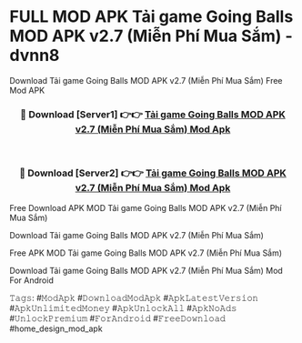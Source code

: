 # FULL MOD APK Tải game Going Balls MOD APK v2.7 (Miễn Phí Mua Sắm) - dvnn8
Download Tải game Going Balls MOD APK v2.7 (Miễn Phí Mua Sắm) Free Mod APK

<div align="center">
<h3>🔴 Download [Server1] 👉👉 <a href="https://apk-comot.site?title=Tải_game_Going_Balls_MOD_APK_v2.7_(Miễn_Phí_Mua_Sắm)">Tải game Going Balls MOD APK v2.7 (Miễn Phí Mua Sắm) Mod Apk</a></h3><br>

<h3>🔴 Download [Server2] 👉👉 <a href="https://apk-comot.site?title=Tải_game_Going_Balls_MOD_APK_v2.7_(Miễn_Phí_Mua_Sắm)">Tải game Going Balls MOD APK v2.7 (Miễn Phí Mua Sắm) Mod Apk</a></h3>
</div>


Free Download APK MOD Tải game Going Balls MOD APK v2.7 (Miễn Phí Mua Sắm)

Download Tải game Going Balls MOD APK v2.7 (Miễn Phí Mua Sắm) 

Free APK MOD Tải game Going Balls MOD APK v2.7 (Miễn Phí Mua Sắm) 

Download Tải game Going Balls MOD APK v2.7 (Miễn Phí Mua Sắm) Mod For Android

𝚃𝚊𝚐𝚜: #𝙼𝚘𝚍𝙰𝚙𝚔 #𝙳𝚘𝚠𝚗𝚕𝚘𝚊𝚍𝙼𝚘𝚍𝙰𝚙𝚔 #𝙰𝚙𝚔𝙻𝚊𝚝𝚎𝚜𝚝𝚅𝚎𝚛𝚜𝚒𝚘𝚗 #𝙰𝚙𝚔𝚄𝚗𝚕𝚒𝚖𝚒𝚝𝚎𝚍𝙼𝚘𝚗𝚎𝚢 #𝙰𝚙𝚔𝚄𝚗𝚕𝚘𝚌𝚔𝙰𝚕𝚕 #𝙰𝚙𝚔𝙽𝚘𝙰𝚍𝚜 #𝚄𝚗𝚕𝚘𝚌𝚔𝙿𝚛𝚎𝚖𝚒𝚞𝚖 #𝙵𝚘𝚛𝙰𝚗𝚍𝚛𝚘𝚒𝚍 #𝙵𝚛𝚎𝚎𝙳𝚘𝚠𝚗𝚕𝚘𝚊𝚍 #home_design_mod_apk